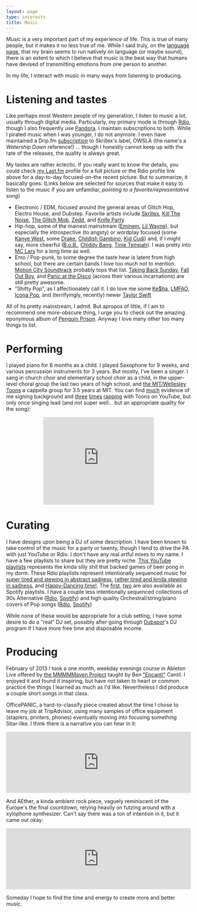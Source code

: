 ```yaml
---
layout: page
type: interests
title: Music
---
```


Music is a very important part of my experience of life. This is true of many people, but it makes it no less true of me. While I said truly, on the [language page](/language), that my brain seems to run natively on language (or maybe sound), there is an extent to which I believe that music is the best way that humans have devised of transmitting emotions from one person to another.

In my life, I interact with music in many ways from listening to producing.

# Listening and tastes
Like perhaps most Western people of my generation, I listen to music a lot, usually through digital media. Particularly, my primary mode is through [Rdio](http://www.rdio.com/people/donaldguy/), though I also frequently use [Pandora](http://www.pandora.com/profile/fawkes1). I maintain subscriptions to both. While I pirated music when I was younger, I do not anymore. I even have maintained a Drip.fm [subscription](https://drip.fm/owsla/) to Skrillex's label, OWSLA (the name's a _Watership Down_ reference!) ... though I honestly cannot keep up with the rate of the releases, the quality is always great.

My tastes are rather eclectic. If you really want to know the details, you could check [my Last.fm](http://www.last.fm/user/donaldguy) profile for a full picture or the Rdio profile link above for a day-to-day focused-on-the recent picture. But to summarize, it basically goes:
(Links below are selected for sources that make it easy to listen to the music if you are unfamiliar, *pointing to a favorite/representative song*)

  * Electronic / EDM, focused around the general areas of Glitch Hop, Electro House, and Dubstep. Favorite artists include [Skrillex](https://soundcloud.com/skrillex/skrillex-bangarang-feat-sirah), [Kill The Noise](https://soundcloud.com/feedme/kill-the-noise-feed-me-thumbs), [The Glitch Mob](https://soundcloud.com/theglitchmob/bad-wings-drink-the-sea), [Zedd](https://soundcloud.com/zedd/spectrum), and [Knife Party](https://soundcloud.com/knifepartyinc/knife-party-internet-friends-1)
  * Hip-hop, some of the mainest mainstream ([Eminem](http://www.youtube.com/watch?v=RQ9_TKayu9s), [Lil Wayne](http://www.youtube.com/watch?v=c7tOAGY59uQ)), but especially the introspective (to angsty) or wordplay focused (some [Kanye West](http://www.youtube.com/watch?v=MYF7H_fpc-g), some [Drake](http://www.youtube.com/watch?v=TRLSQDCkcaA), [Childish Gambino](http://rapgenius.com/Childish-gambino-not-going-back-lyrics), [Kid Cudi](www.youtube.com/watch?v=7xzU9Qqdqww)) and, if I might say, more cheerful ([B.o.B.](http://rapgenius.com/Bob-the-kids-lyrics), [Chiddy Bang](https://soundcloud.com/chiddybang/mind-your-manners), [Tinie Tempah](http://www.youtube.com/watch?v=QzvGKas5RsU)). I was pretty into [MC Lars](https://soundcloud.com/mc-lars/mr-raven) for a long time as well.
  * Emo / Pop-punk, to some degree the taste hear is latent from high school, but there are certain bands I love too much not to mention. [Motion City Soundtrack](http://www.youtube.com/watch?v=YDodJuuSrr4) probably tops that list. [Taking Back Sunday](http://www.youtube.com/watch?v=_PBy3Lwi4Lo), [Fall Out Boy](http://www.youtube.com/watch?v=lwKzVd0VoMQ), and [Panic at the Disco](http://www.youtube.com/watch?v=HslvfK36c30) (across their various incarnations) are still pretty awesome.
  * "Shitty Pop", as I affectionately call it. I do love me some [Ke$ha](http://www.youtube.com/watch?v=BBxSSGYhF90), [LMFAO](http://www.youtube.com/watch?v=UA8rcLvS1BY), [Icona Pop](http://www.youtube.com/watch?v=r-jAEM-oEiQ), and (terrifyingly, recently) newer [Taylor Swift](http://www.youtube.com/watch?v=WcM14Al83Ls)

All of its pretty mainstream, I admit. But apropos of little, if I am to recommend one more-obscure thing, I urge you to check out the amazing eponymous album of [Penguin Prison](https://soundcloud.com/penguin-prison/golden-train). Anyway I love many other too many things to list.

# Performing

I played piano for 6 months as a child. I played Saxophone for 9 weeks, and various percussion instruments for 3 years. But mostly, I've been a singer. I sang in church choir and elementary school choir as a child, in the upper-level choral group the last two years of high school, and [the MIT/Wellesley Toons](http://toons.mit.edu) a cappella group for 3.5 years at MIT. You can find [much](http://www.youtube.com/user/MITWellesleyToons) evidence of me signing background and [three](http://www.youtube.com/watch?v=cXOINBOpXhk) [times](http://www.youtube.com/watch?v=j23yoUic3W0) [rapping](http://www.youtube.com/watch?v=_1w6fu0H-A0) with Toons on YouTube, but only once singing lead (and not super well... but an appropriate quality for the song):

<div style="margin: 0 20%; position: relative; padding-bottom: 41.25%; padding-top: 30px; height: 0; overflow: hidden; text-align: center;">
<iframe id="ytplayer" type="text/html" src="http://www.youtube.com/embed/m9YEwFPj39o" style="position: absolute; top: 0; left: 0; width: 100%; height: 100%;"frameborder="0"></iframe>
</div>

# Curating

I have designs upon being a DJ of some description. I have been known to take control of the music for a party or twenty, though I tend to drive the PA with just YouTube or Rdio. I don't have any real artful mixes to my name. I have a few playlists to share but they are pretty niche. [This YouTube playlists](http://www.youtube.com/playlist?list=PLXm20jM_lBmhxLN5pX4mqIWo4O1ofIEqN) represents the kinda silly shit that backed games of beer pong in my dorm. These Rdio playlists represent intentionally sequenced music for [super tired and stewing in abstract sadness](http://rd.io/x/QVl7WzMylzc/), [rather tired and kinda stewing in sadness](http://rd.io/x/QVl7WzME5PU/), and [Happy-Dancing time!](http://rd.io/x/QVl7WzMuHf0/). The [first](http://open.spotify.com/user/donald.guy/playlist/1QwCLX97XdhydKJk4Hqfzq), [two](http://open.spotify.com/user/donald.guy/playlist/7fglglg2fUTAm4to1v7VL9) are also available as Spotify playlists. I have a couple less intentionally sequenced collections of 90s Alternative ([Rdio](http://rd.io/x/QVl7WzNMwUI/), [Spotify](http://open.spotify.com/user/donald.guy/playlist/3tvzI8vuu29RRkm49hCiY6)) and high quality Orchestral/string/piano covers of Pop songs ([Rdio](http://www.rdio.com/people/donaldguy/playlists/541769/Classy_Covers_for_Classy_Occasions/), [Spotify](http://open.spotify.com/user/donald.guy/playlist/2ifwDfTMNPx05HRUTYjewC))

While none of these would be appropriate for a club setting, I have some desire to do a "real" DJ set, possibly after going through [Dubspot](http://www.dubspot.com/)'s DJ program if I have more free time and disposable income.

# Producing
February of 2013 I took a one month, weekday evenings course in Ableton Live offered by [the MMMMMaven Project](http://mmmmaven.com/) taught by Ben ["Encanti"](https://soundcloud.com/encanti/) Cantil. I enjoyed it and found it inspiring, but have not taken to heart or common practice the things I learned as much as I'd like. Nevertheless I did produce a couple short songs in that class.

OfficePANIC, a hard-to-classify piece created about the time I chose to leave my job at TripAdvisor, using many samples of office equipment (staplers, printers, phones) eventually moving into focusing something Sitar-like. I think there is a narrative you can hear in it:

<iframe width="100%" height="166" scrolling="no" frameborder="no" src="https://w.soundcloud.com/player/?url=https%3A//api.soundcloud.com/tracks/81441905&amp;color=ff5500&amp;auto_play=false&amp;hide_related=false&amp;show_artwork=false"></iframe>

And AEther, a kinda ambient rock piece, vaguely reminiscent of the Europe's the final countdown, relying heavily on futzing around with a xylophone synthesizer. Can't say there was a ton of intention in it, but it came out okay: 

<iframe width="100%" height="166" scrolling="no" frameborder="no" src="https://w.soundcloud.com/player/?url=https%3A//api.soundcloud.com/tracks/81441904&amp;color=ff5500&amp;auto_play=false&amp;hide_related=false&amp;show_artwork=false"></iframe>

Someday I hope to find the time and energy to create more and better music.